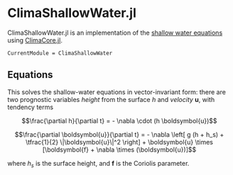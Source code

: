 # ClimaShallowWater.jl

ClimaShallowWater.jl is an implementation of the [shallow water equations](https://en.wikipedia.org/wiki/Shallow_water_equations) using [ClimaCore.jl](https://github.com/CliMA/ClimaCore.jl).

```@meta
CurrentModule = ClimaShallowWater
```

## Equations

This solves the shallow-water equations in vector-invariant form: there are two prognostic variables _height_ from the surface $h$ and _velocity_ $\boldsymbol{u}$, with tendency terms

```math
\frac{\partial h}{\partial t} = - \nabla \cdot (h \boldsymbol{u})
```

```math
\frac{\partial \boldsymbol{u}}{\partial t} = - \nabla \left[ g (h + h_s) + \tfrac{1}{2} \|\boldsymbol{u}\|^2 \right] + \boldsymbol{u} \times [\boldsymbol{f} + \nabla \times (\boldsymbol{u})]
```
where $h_s$ is the surface height, and $\boldsymbol{f}$ is the Coriolis parameter.
